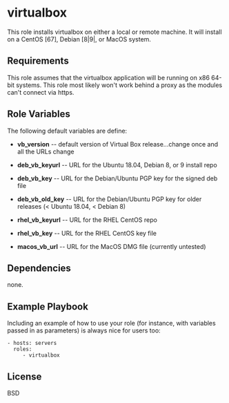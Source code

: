 virtualbox
=========

This role installs virtualbox on either a local or remote machine. It will install on a CentOS [67], Debian [8|9|, or MacOS system.

Requirements
------------

This role assumes that the virtualbox application will be running on x86 64-bit systems.  This role most likely won't work behind a proxy as the modules can't connect via https.


Role Variables
--------------

The following default variables are define:

- **vb_version** -- default version of Virtual Box release...change once and all the URLs change

- **deb_vb_keyurl** -- URL for the Ubuntu 18.04, Debian 8, or 9 install repo
- **deb_vb_key** -- URL for the Debian/Ubuntu PGP key for the signed deb file
- **deb_vb_old_key** -- URL for the Debian/Ubuntu PGP key for older releases (< Ubuntu 18.04, < Debian 8)

- **rhel_vb_keyurl** -- URL for the RHEL CentOS repo
- **rhel_vb_key** -- URL for the RHEL CentOS key file

- **macos_vb_url** -- URL for the MacOS DMG file (currently untested)

Dependencies
------------

none.

Example Playbook
----------------

Including an example of how to use your role (for instance, with variables passed in as parameters) is always nice for users too:

    - hosts: servers
      roles:
         - virtualbox

License
-------

BSD
